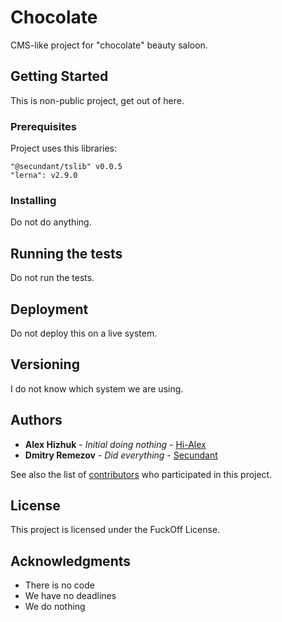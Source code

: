 # Chocolate

CMS-like project for "chocolate" beauty saloon.

## Getting Started

This is non-public project, get out of here.

### Prerequisites

Project uses this libraries:

```
"@secundant/tslib" v0.0.5
"lerna": v2.9.0
```

### Installing

Do not do anything.

## Running the tests

Do not run the tests.

## Deployment

Do not deploy this on a live system.

## Versioning

I do not know which system we are using.

## Authors

* **Alex Hizhuk** - *Initial doing nothing* - [Hi-Alex](https://github.com/Hi-Alex)
* **Dmitry Remezov** - *Did everything* - [Secundant](https://github.com/secundant)

See also the list of [contributors](https://github.com/Hi-Alex/Chocolate/contributors) who participated in this project.

## License

This project is licensed under the FuckOff License.

## Acknowledgments

* There is no code
* We have no deadlines
* We do nothing
